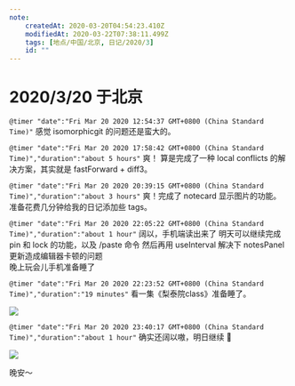 ```yaml
---
note:
    createdAt: 2020-03-20T04:54:23.410Z
    modifiedAt: 2020-03-22T07:38:11.499Z
    tags: [地点/中国/北京, 日记/2020/3]
    id: ""
---
```

# 2020/3/20 于北京

`@timer "date":"Fri Mar 20 2020 12:54:37 GMT+0800 (China Standard Time)"`
感觉 isomorphicgit 的问题还是蛮大的。  

`@timer "date":"Fri Mar 20 2020 17:58:42 GMT+0800 (China Standard Time)","duration":"about 5 hours"`
爽！
算是完成了一种 local conflicts 的解决方案，其实就是 fastForward + diff3。

`@timer "date":"Fri Mar 20 2020 20:39:15 GMT+0800 (China Standard Time)","duration":"about 3 hours"`
爽！完成了 notecard 显示图片的功能。
准备花费几分钟给我的日记添加些 tags。  

`@timer "date":"Fri Mar 20 2020 22:05:22 GMT+0800 (China Standard Time)","duration":"about 1 hour"`
阔以，手机端读出来了
明天可以继续完成 pin 和 lock 的功能，以及 /paste 命令
然后再用 useInterval 解决下 notesPanel 更新造成编辑器卡顿的问题  
晚上玩会儿手机准备睡了

`@timer "date":"Fri Mar 20 2020 22:23:52 GMT+0800 (China Standard Time)","duration":"19 minutes"`
看一集《梨泰院class》准备睡了。  

![](https://pp.hihi888.xyz/news/20200204/btxewk50p44cm.jpg)


`@timer "date":"Fri Mar 20 2020 23:40:17 GMT+0800 (China Standard Time)","duration":"about 1 hour"`
确实还阔以嗷，明日继续 🌝

![](https://www.allkpop.com/upload/2019/12/content/182003/1576717420-2.jpg)

晚安～

